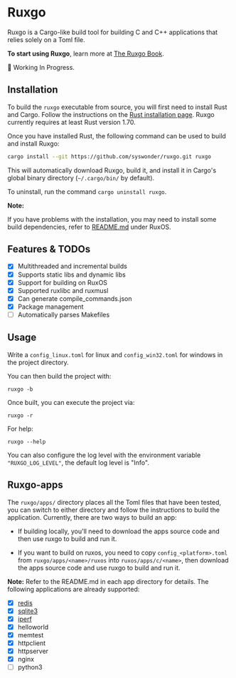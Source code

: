 # Ruxgo

Ruxgo is a Cargo-like build tool for building C and C++ applications that relies solely on a Toml file. 

**To start using Ruxgo**, learn more at [The Ruxgo Book](https://syswonder.github.io/ruxgo/).

🚧 Working In Progress. 

## Installation

To build the `ruxgo` executable from source, you will first need to install Rust and Cargo. Follow the instructions on the [Rust installation page](https://www.rust-lang.org/tools/install). Ruxgo currently requires at least Rust version 1.70.

Once you have installed Rust, the following command can be used to build and install Ruxgo:

```sh
cargo install --git https://github.com/syswonder/ruxgo.git ruxgo
```

This will automatically download Ruxgo, build it, and install it in Cargo's global binary directory (`~/.cargo/bin/` by default).

To uninstall, run the command `cargo uninstall ruxgo`.

**Note:**

If you have problems with the installation, you may need to install some build dependencies, refer to [README.md](https://github.com/syswonder/ruxos?tab=readme-ov-file#install-build-dependencies) under RuxOS.

## Features & TODOs

* [x] Multithreaded and incremental builds
* [x] Supports static libs and dynamic libs
* [x] Support for building on RuxOS
* [x] Supported ruxlibc and ruxmusl
* [x] Can generate compile_commands.json
* [x] Package management
* [ ] Automatically parses Makefiles

## Usage

Write a `config_linux.toml` for linux and `config_win32.toml` for windows in the project directory.

You can then build the project with:
```console
ruxgo -b
```

Once built, you can execute the project via:
```console
ruxgo -r
```

For help:
```console
ruxgo --help
```

You can also configure the log level with the environment variable `"RUXGO_LOG_LEVEL"`, the default log level is "Info".

## Ruxgo-apps

The `ruxgo/apps/` directory places all the Toml files that have been tested, you can switch to either directory and follow the instructions to build the application. Currently, there are two ways to build an app:

- If building locally, you'll need to download the apps source code and then use ruxgo to build and run it.

- If you want to build on ruxos, you need to copy `config_<platform>.toml` from `ruxgo/apps/<name>/ruxos` into `ruxos/apps/c/<name>`, then download the apps source code and use ruxgo to build and run it.

**Note:** Refer to the README.md in each app directory for details. The following applications are already supported:

* [x] [redis](apps/redis)
* [x] [sqlite3](apps/sqlite3)
* [x] [iperf](apps/iperf)
* [x] helloworld
* [x] memtest
* [x] httpclient
* [x] httpserver
* [x] nginx
* [ ] python3